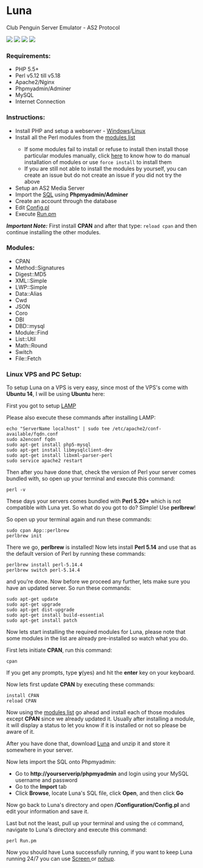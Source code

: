 Luna
====

Club Penguin Server Emulator - AS2 Protocol

![](http://i.imgur.com/Ku126Wll.jpg)
![](http://i.imgur.com/8sThFISl.jpg)
![](http://i.imgur.com/l298JER.jpg)
![](http://i.imgur.com/7iARg6Q.jpg)

### Requirements:
<ul>
 <li> PHP 5.5+</li>
 <li> Perl v5.12 till v5.18</li>
 <li> Apache2/Nginx</li>
 <li> Phpmyadmin/Adminer</li>
 <li> MySQL</li>
 <li> Internet Connection</li>
</ul>

### Instructions:
<ul>
 <li> Install PHP and setup a webserver - <a href="http://www.wikihow.com/Install-XAMPP-for-Windows">Windows</a>/<a href="https://www.rosehosting.com/blog/how-to-install-lamp-linux-apache-mysql-php-and-phpmyadmin-on-a-debian-8-vps/">Linux</a></li>
 <li> Install all the Perl modules from the <a href="https://github.com/Levi-M/Luna#modules">modules list</a></li>
 <ul>
 <li> If some modules fail to install or refuse to install then install those particular modules manually, click <a href="http://www.thegeekstuff.com/2008/09/how-to-install-perl-modules-manually-and-using-cpan-command/">here</a> to know how to do manual installation of modules or use <code>force install</code> to install them</li>
 <li> If you are still not able to install the modules by yourself, you can create an issue but do not create an issue if you did not try the above</li>
 </ul>
 <li> Setup an AS2 Media Server</li>
 <li> Import the <a href="https://github.com/Levi-M/Luna/blob/master/SQL/Database.sql">SQL</a> using <b>Phpmyadmin/Adminer</b></li>
 <li> Create an account through the database</li>
 <li> Edit <a href="https://github.com/Levi-M/Luna/blob/master/Configuration/Config.pl">Config.pl</a></li>
 <li> Execute <a href="https://github.com/Levi-M/Luna/blob/master/Run.pm">Run.pm</a></li>
</ul>

*<b>Important Note:</b>*  First install <b>CPAN</b> and after that type: ```reload cpan``` and then continue installing the other modules.

### Modules: 
<ul>
 <li> CPAN</li>
 <li> Method::Signatures</li>
 <li> Digest::MD5</li>
 <li> XML::Simple</li>
 <li> LWP::Simple</li>
 <li> Data::Alias</li>
 <li> Cwd</li>
 <li> JSON</li>
 <li> Coro</li>
 <li> DBI</li>
 <li> DBD::mysql</li>
 <li> Module::Find</li>
 <li> List::Util</li>
 <li> Math::Round</li>
 <li> Switch</li>
 <li> File::Fetch</li>
</ul>

### Linux VPS and PC Setup:


To setup Luna on a VPS is very easy, since most of the VPS's come with <b>Ubuntu 14</b>, I will be using <b>Ubuntu</b> here:


First you got to setup <a href="http://howtoubuntu.org/how-to-install-lamp-on-ubuntu">LAMP</a>


Please also execute these commands after installing LAMP:


```
echo "ServerName localhost" | sudo tee /etc/apache2/conf-available/fqdn.conf
sudo a2enconf fqdn
sudo apt-get install php5-mysql
sudo apt-get install libmysqlclient-dev
sudo apt-get install libxml-parser-perl
sudo service apache2 restart
```


Then after you have done that, check the version of Perl your server comes bundled with, so open up your terminal and execute this command:


```
perl -v
```


These days your servers comes bundled with <b>Perl 5.20+</b> which is not compatible with Luna yet. So what do you got to do? Simple! Use <b>perlbrew</b>!


So open up your terminal again and run these commands:


```
sudo cpan App::perlbrew
perlbrew init
```


There we go, <b>perlbrew</b> is installed! Now lets install <b>Perl 5.14</b> and use that as the default version of Perl by running these commands:


```
perlbrew install perl-5.14.4
perlbrew switch perl-5.14.4
```


and you're done. Now before we proceed any further, lets make sure you have an updated server. So run these commands:


```
sudo apt-get update
sudo apt-get upgrade
sudo apt-get dist-upgrade
sudo apt-get install build-essential
sudo apt-get install patch
```


Now lets start installing the required modules for Luna, please note that some modules in the list are already pre-installed so watch what you do.


First lets initiate <b>CPAN</b>, run this command:


```
cpan
```


If you get any prompts, type <b>y</b>(yes) and hit the <b>enter</b> key on your keyboard.


Now lets first update <b>CPAN</b> by executing these commands:


```
install CPAN
reload CPAN
```


Now using the <a href="https://github.com/Levi-M/Luna#modules">modules list</a> go ahead and install each of those modules except <b>CPAN</b> since we already updated it. Usually after installing a module, it will display a status to let you know if it is installed or not so please be aware of it.


After you have done that, download <a href="https://github.com/Levi-M/Luna/archive/master.zip">Luna</a> and unzip it and store it somewhere in your server.


Now lets import the SQL onto Phpmyadmin:


<ul>
  <li>Go to <b>http://yourserverip/phpmyadmin</b> and login using your MySQL username and password</li>
  <li>Go to the <b>Import</b> tab</li>
  <li>Click <b>Browse</b>, locate Luna's SQL file, click <b>Open</b>, and then click <b>Go</b></li>
</ul>


Now go back to Luna's directory and open <b>/Configuration/Config.pl</b> and edit your information and save it.


Last but not the least, pull up your terminal and using the ```cd``` command, navigate to Luna's directory and execute this command:


```
perl Run.pm
```


Now you should have Luna successfully running, if you want to keep Luna running 24/7 you can use <a href="https://www.howtoforge.com/linux_screen">Screen </a> or <a href="http://www.cyberciti.biz/tips/nohup-execute-commands-after-you-exit-from-a-shell-prompt.html">nohup</a>.